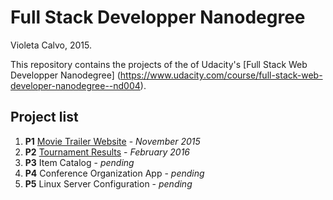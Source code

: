 # Full Stack Developper Nanodegree

Violeta Calvo, 2015.

This repository contains the projects of the of Udacity's [Full Stack Web Developper Nanodegree] (https://www.udacity.com/course/full-stack-web-developer-nanodegree--nd004).

## Project list

1. **P1** [Movie Trailer Website](http://violetacalvo.github.io/udacity-fullstack/P1_movie_trailer_website/website/fresh_tomatoes.html) - *November 2015*
2. **P2** [Tournament Results](https://github.com/VioletaCalvo/udacity-fullstack/tree/master/P2_tournament_results) - *February 2016*
3. **P3** Item Catalog - *pending*
4. **P4** Conference Organization App - *pending*
5. **P5** Linux Server Configuration - *pending*
